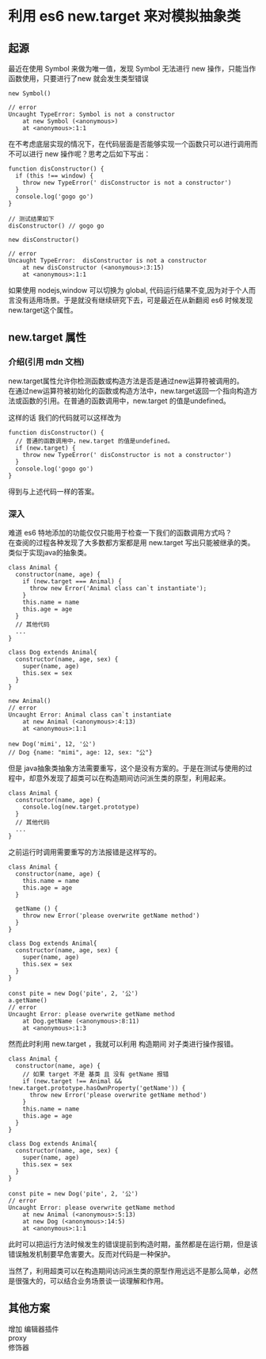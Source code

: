 # 利用 es6 new.target 来对模拟抽象类

## 起源

最近在使用 Symbol 来做为唯一值，发现 Symbol 无法进行 new 操作，只能当作函数使用，只要进行了new 就会发生类型错误
```
new Symbol()

// error
Uncaught TypeError: Symbol is not a constructor
    at new Symbol (<anonymous>)
    at <anonymous>:1:1
```

在不考虑底层实现的情况下，在代码层面是否能够实现一个函数只可以进行调用而不可以进行 new 操作呢？思考之后如下写出：

```
function disConstructor() {
  if (this !== window) {
    throw new TypeError(' disConstructor is not a constructor')
  }
  console.log('gogo go')
}

// 测试结果如下
disConstructor() // gogo go

new disConstructor()

// error
Uncaught TypeError:  disConstructor is not a constructor
    at new disConstructor (<anonymous>:3:15)
    at <anonymous>:1:1
```

如果使用 nodejs,window 可以切换为 global, 代码运行结果不变,因为对于个人而言没有适用场景。于是就没有继续研究下去，可是最近在从新翻阅 es6 时候发现 new.target这个属性。

## new.target 属性

### 介绍(引用 mdn 文档)

new.target属性允许你检测函数或构造方法是否是通过new运算符被调用的。   
在通过new运算符被初始化的函数或构造方法中，new.target返回一个指向构造方法或函数的引用。在普通的函数调用中，new.target 的值是undefined。

这样的话 我们的代码就可以这样改为

```
function disConstructor() {
  // 普通的函数调用中，new.target 的值是undefined。
  if (new.target) {
    throw new TypeError(' disConstructor is not a constructor')
  }
  console.log('gogo go')
}
```
得到与上述代码一样的答案。

### 深入
难道 es6 特地添加的功能仅仅只能用于检查一下我们的函数调用方式吗？   
在查阅的过程各种发现了大多数都方案都是用 new.target 写出只能被继承的类。类似于实现java的抽象类。
```
class Animal {
  constructor(name, age) {
    if (new.target === Animal) {
      throw new Error('Animal class can`t instantiate');
    }
    this.name = name
    this.age = age
  }
  // 其他代码
  ...
}

class Dog extends Animal{
  constructor(name, age, sex) {
    super(name, age)
    this.sex = sex
  }
}

new Animal()
// error
Uncaught Error: Animal class can`t instantiate
    at new Animal (<anonymous>:4:13)
    at <anonymous>:1:1

new Dog('mimi', 12, '公')
// Dog {name: "mimi", age: 12, sex: "公"}

```

但是 java抽象类抽象方法需要重写，这个是没有方案的。于是在测试与使用的过程中，却意外发现了超类可以在构造期间访问派生类的原型，利用起来。

```
class Animal {
  constructor(name, age) {
    console.log(new.target.prototype)
  }
  // 其他代码
  ...
}
```

之前运行时调用需要重写的方法报错是这样写的。

```
class Animal {
  constructor(name, age) {
    this.name = name
    this.age = age
  }

  getName () {
    throw new Error('please overwrite getName method')
  }
}

class Dog extends Animal{
  constructor(name, age, sex) {
    super(name, age)
    this.sex = sex
  }
}

const pite = new Dog('pite', 2, '公')
a.getName()
// error
Uncaught Error: please overwrite getName method
    at Dog.getName (<anonymous>:8:11)
    at <anonymous>:1:3
```

然而此时利用 new.target ，我就可以利用 构造期间 对子类进行操作报错。
```
class Animal {
  constructor(name, age) {
    // 如果 target 不是 基类 且 没有 getName 报错
    if (new.target !== Animal && !new.target.prototype.hasOwnProperty('getName')) {
      throw new Error('please overwrite getName method')
    }
    this.name = name
    this.age = age
  }
}

class Dog extends Animal{
  constructor(name, age, sex) {
    super(name, age)
    this.sex = sex
  }
}

const pite = new Dog('pite', 2, '公')
// error
Uncaught Error: please overwrite getName method
    at new Animal (<anonymous>:5:13)
    at new Dog (<anonymous>:14:5)
    at <anonymous>:1:1
```
此时可以把运行方法时候发生的错误提前到构造时期，虽然都是在运行期，但是该错误触发机制要早危害要大。反而对代码是一种保护。

当然了，利用超类可以在构造期间访问派生类的原型作用远远不是那么简单，必然是很强大的，可以结合业务场景谈一谈理解和作用。

## 其他方案

增加 编辑器插件   
proxy   
修饰器   


<Valine></Valine>